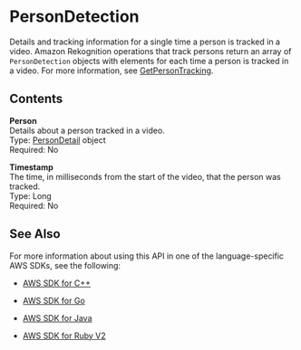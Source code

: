 # PersonDetection<a name="API_PersonDetection"></a>

Details and tracking information for a single time a person is tracked in a video\. Amazon Rekognition operations that track persons return an array of `PersonDetection` objects with elements for each time a person is tracked in a video\. For more information, see [GetPersonTracking](API_GetPersonTracking.md)\. 

## Contents<a name="API_PersonDetection_Contents"></a>

 **Person**   
Details about a person tracked in a video\.  
Type: [PersonDetail](API_PersonDetail.md) object  
Required: No

 **Timestamp**   
The time, in milliseconds from the start of the video, that the person was tracked\.  
Type: Long  
Required: No

## See Also<a name="API_PersonDetection_SeeAlso"></a>

For more information about using this API in one of the language\-specific AWS SDKs, see the following:

+  [AWS SDK for C\+\+](http://docs.aws.amazon.com/goto/SdkForCpp/rekognition-2016-06-27/PersonDetection) 

+  [AWS SDK for Go](http://docs.aws.amazon.com/goto/SdkForGoV1/rekognition-2016-06-27/PersonDetection) 

+  [AWS SDK for Java](http://docs.aws.amazon.com/goto/SdkForJava/rekognition-2016-06-27/PersonDetection) 

+  [AWS SDK for Ruby V2](http://docs.aws.amazon.com/goto/SdkForRubyV2/rekognition-2016-06-27/PersonDetection) 